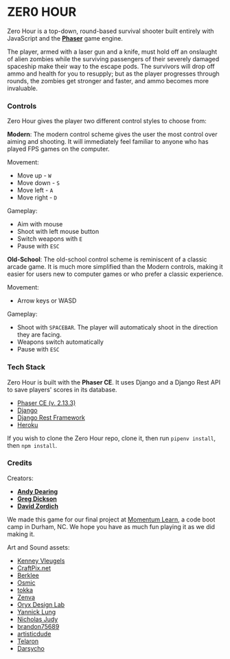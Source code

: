 # ZER0 HOUR #

Zero Hour is a top-down, round-based survival shooter built entirely with JavaScript and the [**Phaser**](phaser.io) game engine. 

The player, armed with a laser gun and a knife,  must hold off an onslaught of alien zombies while the surviving passengers of their severely damaged spaceship make their way to the escape pods. The survivors will drop off ammo and health for you to resupply; but as the player progresses through rounds, the zombies get stronger and faster, and ammo becomes more invaluable. 

### Controls ###

Zero Hour gives the player two different control styles to choose from:

__Modern__:
The modern control scheme gives the user the most control over aiming and shooting. It will immediately feel familiar to anyone who has played FPS games on the computer.

Movement:
+ Move up - `W`
+ Move down - `S`
+ Move left - `A`
+ Move right - `D`

Gameplay:
+ Aim with mouse
+ Shoot with left mouse button
+ Switch weapons with `E`
+ Pause with `ESC`

__Old-School__:
The old-school control scheme is reminiscent of a classic arcade game. It is much more simplified than the Modern controls, making it easier for users new to computer games or who prefer a classic experience.

Movement:
+ Arrow keys or WASD

Gameplay:
+ Shoot with `SPACEBAR`. The player will automaticaly shoot in the direction they are facing.
+ Weapons switch automatically
+ Pause with `ESC`

### Tech Stack ###

Zero Hour is built with the **Phaser CE**. It uses Django and a Django Rest API to save players' scores in its database. 
+ [Phaser CE (v. 2.13.3)](https://github.com/photonstorm/phaser-ce)
+ [Django](https://github.com/django/django)
+ [Django Rest Framework](https://github.com/encode/django-rest-framework)
+ [Heroku](https://github.com/heroku/django-heroku)

If you wish to clone the Zero Hour repo, clone it, then run `pipenv install`, then `npm install`.

### Credits ###

Creators:
+ [**Andy Dearing**](https://github.com/ANDYDEARING)
+ [**Greg Dickson**](https://github.com/gdickson52)
+ [**David Zordich**](https://github.com/dzordich)

We made this game for our final project at [Momentum Learn](https://www.momentumlearn.com/), a code boot camp in Durham, NC. We hope you have as much fun playing it as we did making it.

Art and Sound assets:
+ [Kenney Vleugels](http://www.kenny.nl)
+ [CraftPix.net](http://www.craftpix.net)
+ [Berklee](https://archive.org/details/Berklee44v13) 
+ [Osmic](https://opengameart.org/users/osmic) 
+ [tokka](https://opengameart.org/users/tokka) 
+ [Zenva](https://gamedevacademy.org/html5-phaser-tutorial-spacehipster-a-space-exploration-game/) 
+ [Oryx Design Lab](https://www.oryxdesignlab.com/) 
+ [Yannick Lung](https://www.iconfinder.com/icons/183343/geo_location_icon) 
+ [Nicholas Judy](https://opengameart.org/content/attack-of-the-angry-dogs-screams-rips) 
+ [brandon75689](https://opengameart.org/content/espionage) 
+ [artisticdude](https://opengameart.org/content/zombies-sound-pack) 
+ [Telaron](https://opengameart.org/content/prologue) 
+ [Darsycho](https://opengameart.org/content/monster-snarls) 